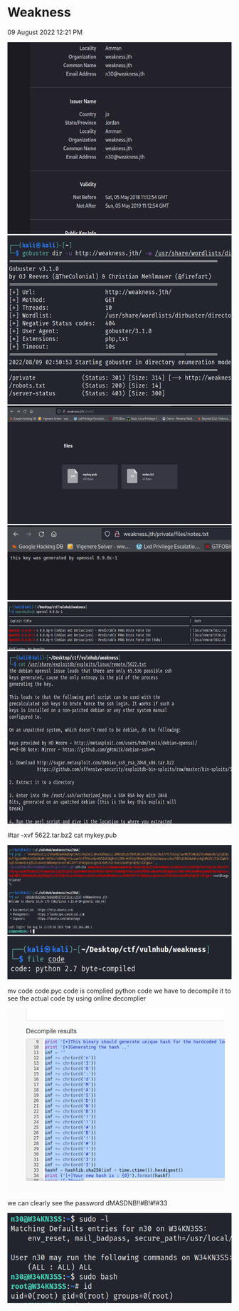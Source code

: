 # Weakness
09 August 2022
12:21 PM

<img src="weakness/media/image1.png" style="width:6.08333in;height:4.475in" />

<img src="weakness/media/image2.png" style="width:5.91667in;height:3.95in" />

<img src="weakness/media/image3.png" style="width:5.95833in;height:2.75833in" />

<img src="weakness/media/image4.png" style="width:5.28333in;height:1.75in" />

<img src="weakness/media/image5.png" style="width:7.24167in;height:1.125in" />

<img src="weakness/media/image6.png" style="width:7.125in;height:4.03333in" />

\#tar -xvf 5622.tar.bz2
cat mykey.pub

<img src="weakness/media/image7.png" style="width:7.15833in;height:2.1in" />

<img src="weakness/media/image8.png" style="width:5.83333in;height:1.00833in" />

mv code code.pyc
code is complied python code
we have to decompile it to see the actual code
by using online decomplier

<img src="weakness/media/image9.png" style="width:5.09167in;height:4.28333in" />

we can clearly see the password
dMASDNB!!#B!#!#33

<img src="weakness/media/image10.png" style="width:5.675in;height:2.1in" />
